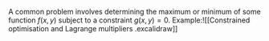 A common problem involves determining the maximum or minimum of some function $f(x,y)$ subject to a constraint $g(x,y)=0$. Example:![[Constrained optimisation and Lagrange multipliers .excalidraw]]